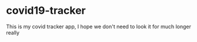 # covid19-tracker

This is my covid tracker app, I hope we don't need to look it for much longer really 
